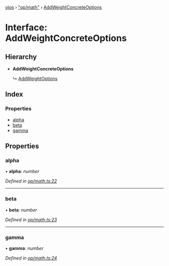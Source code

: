 [ojos](../README.md) › ["op/math"](../modules/_op_math_.md) › [AddWeightConcreteOptions](_op_math_.addweightconcreteoptions.md)

# Interface: AddWeightConcreteOptions

## Hierarchy

* **AddWeightConcreteOptions**

  ↳ [AddWeightOptions](_op_math_.addweightoptions.md)

## Index

### Properties

* [alpha](_op_math_.addweightconcreteoptions.md#alpha)
* [beta](_op_math_.addweightconcreteoptions.md#beta)
* [gamma](_op_math_.addweightconcreteoptions.md#gamma)

## Properties

###  alpha

• **alpha**: *number*

*Defined in [op/math.ts:22](https://github.com/cancerberoSgx/mirada/blob/3544b58/ojos/src/op/math.ts#L22)*

___

###  beta

• **beta**: *number*

*Defined in [op/math.ts:23](https://github.com/cancerberoSgx/mirada/blob/3544b58/ojos/src/op/math.ts#L23)*

___

###  gamma

• **gamma**: *number*

*Defined in [op/math.ts:24](https://github.com/cancerberoSgx/mirada/blob/3544b58/ojos/src/op/math.ts#L24)*

